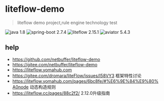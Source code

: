 # liteflow-demo
> liteflow demo project,rule engine technology test

![java 1.8](https://img.shields.io/static/v1?label=java&message=1.8&color=blue)
![spring-boot 2.7.4](https://img.shields.io/static/v1?label=spring-boot&message=2.7.15&color=blue)
![liteflow 2.15.1](https://img.shields.io/static/v1?label=liteflow&message=2.15.1&color=FF583B)
![aviator 5.4.3](https://img.shields.io/static/v1?label=aviator&message=5.4.3&color=679FF4)

## help
* https://github.com/netbuffer/liteflow-demo
* https://gitee.com/netbuffer/liteflow-demo
* https://liteflow.yomahub.com
* https://gitee.com/dromara/liteFlow/issues/I58VY3 框架特性讨论
* https://liteflow.yomahub.com/pages/6bc8fe/#%E6%9E%84%E9%80%A0node 动态构造规则
* https://liteflow.cc/pages/88c2f2/ 2.12.0升级指南
